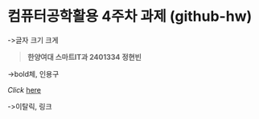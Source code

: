 # 컴퓨터공학활용 4주차 과제 (github-hw)

->글자 크기 크게

>**한양여대 스마트IT과 2401334 정현빈**

->bold체, 인용구
> 
*Click* [here](https://github.com/HyunBin24)

->이탈릭, 링크
